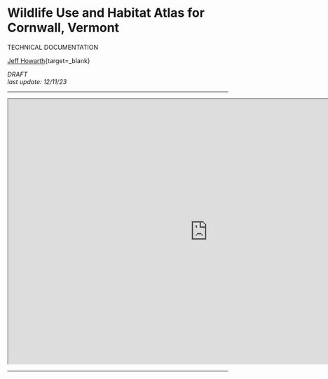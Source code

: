 # Wildlife Use and Habitat Atlas for Cornwall, Vermont  

TECHNICAL DOCUMENTATION  

[Jeff Howarth](https://jeffhowarth.github.io/){target=_blank}  

_DRAFT  
last update: 12/11/23_

---   

<iframe
  src="https://jhowarth.users.earthengine.app/view/cornwall-connectivity"
  style="width:910px; height:605px"
  allowfullscreen ></iframe>   

--- 